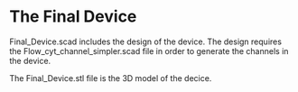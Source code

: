 # The Final Device

Final_Device.scad includes the design of the device. The design requires the Flow_cyt_channel_simpler.scad file in order to generate the channels in the device. 

The Final_Device.stl file is the 3D model of the decice.

